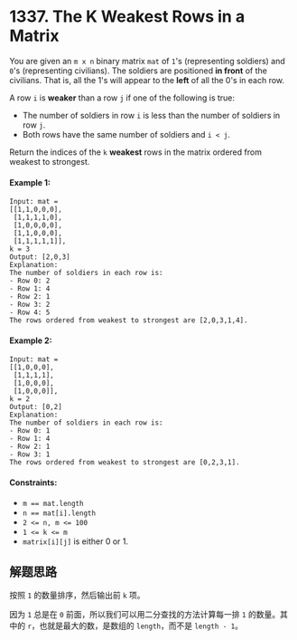 # 1337. The K Weakest Rows in a Matrix

You are given an `m x n` binary matrix `mat` of `1`'s (representing soldiers) and `0`'s (representing civilians). The soldiers are positioned **in front** of the civilians. That is, all the 1's will appear to the **left** of all the 0's in each row.

A row `i` is **weaker** than a row `j` if one of the following is true:

+ The number of soldiers in row `i` is less than the number of soldiers in row `j`.
+ Both rows have the same number of soldiers and `i < j`.

Return the indices of the `k` **weakest** rows in the matrix ordered from weakest to strongest.

#### Example 1:

```
Input: mat = 
[[1,1,0,0,0],
 [1,1,1,1,0],
 [1,0,0,0,0],
 [1,1,0,0,0],
 [1,1,1,1,1]], 
k = 3
Output: [2,0,3]
Explanation: 
The number of soldiers in each row is: 
- Row 0: 2 
- Row 1: 4 
- Row 2: 1 
- Row 3: 2 
- Row 4: 5 
The rows ordered from weakest to strongest are [2,0,3,1,4].
```

#### Example 2:

```
Input: mat = 
[[1,0,0,0],
 [1,1,1,1],
 [1,0,0,0],
 [1,0,0,0]], 
k = 2
Output: [0,2]
Explanation: 
The number of soldiers in each row is: 
- Row 0: 1 
- Row 1: 4 
- Row 2: 1 
- Row 3: 1 
The rows ordered from weakest to strongest are [0,2,3,1].
``` 

#### Constraints:

+ `m == mat.length`
+ `n == mat[i].length`
+ `2 <= n, m <= 100`
+ `1 <= k <= m`
+ `matrix[i][j]` is either 0 or 1.

## 解题思路

按照 `1` 的数量排序，然后输出前 `k` 项。

因为 `1` 总是在 `0` 前面，所以我们可以用二分查找的方法计算每一排 `1` 的数量。其中的 `r`，也就是最大的数，是数组的 `length`，而不是 `length - 1`。
